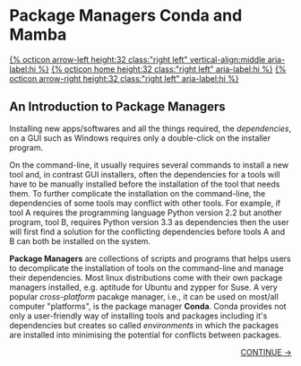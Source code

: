 # Package Managers Conda and Mamba

[{% octicon arrow-left height:32 class:"right left" vertical-align:middle aria-label:hi %}](INTRO_4.md) [{% octicon home height:32 class:"right left" aria-label:hi %}](index.md) [{% octicon arrow-right height:32 class:"right left" aria-label:hi %}](CONDA_2.md)

## An Introduction to Package Managers

Installing new apps/softwares and all the things required, the *dependencies*, on a GUI such as Windows requires only a double-click on the installer program.

On the command-line, it usually requires several commands to install a new tool and, in contrast GUI installers, often the dependencies for a tools will have to be manually installed before the installation of the tool that needs them. To further complicate the installation on the command-line, the dependencies of some tools may conflict with other tools. For example, if tool A requires the programming language Python version 2.2 but another program, tool B, requires Python version 3.3 as dependencies then the user will first find a solution for the conflicting dependencies before tools A and B can both be installed on the system.

**Package Managers** are collections of scripts and programs that helps users to decomplicate the installation of tools on the command-line and manage their dependencies. Most linux distributions come with their own package managers installed, e.g. aptitude for Ubuntu and zypper for Suse. A very popular *cross-platform* pacakge manager, i.e., it can be used on most/all computer "platforms", is the package manager **Conda**. Conda provides not only a user-friendly way of installing tools and packages including it's dependencies but creates so called *environments* in which the packages are installed into minimising the potential for conflicts between packages. 

<p align="right"><a href="https://bluemountainsanalytics.github.io/BMA_CLI-tutorial/CONDA_2.html">CONTINUE -></a>
</p>
